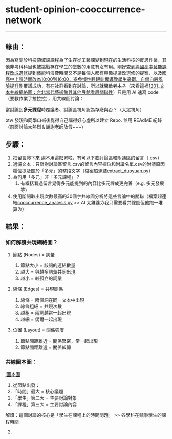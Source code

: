 # student-opinion-cooccurrence-network
---
## 緣由：
因為寫關於科技領域課課程為了生存從工藝課變到現在的生活科技的反思作業，其他非考科科目也被挑戰存在學生的堂數的用意有沒有用。剛好查到[將國高中藝能課程改成選修](https://join.gov.tw/idea/detail/7c8d9351-3f20-4ce3-9095-500633cab73d)提到藝能科浪費時間又不是每個人都有興趣提議改選修的提案，以及[國高中上課時間改為10:00到16:00，避免慢性睡眠剝奪導致學生憂鬱、自傷自殺風險提升](https://join.gov.tw/idea/detail/45e4b677-19d5-4b48-b1da-1afe3000a878)剛覆議成功，有在社群看到在討論，所以就開啟~~老本？~~（來看這裡[1201_文本共線網絡圖：台北當代藝術館與其他展館看展關聯性](https://github.com/cpeggy/PL/tree/main/Homework5)）只是用 AI 速寫 code（要教作業了拉拉拉），用共線圖討論：

當討論到**多元課程**時覆議者、討論區視角認為存廢與否？（大眾視角）

btw 發現和同學口術後覺得自己講得好心虛所以建立 Repo. 並用 REAdME 紀錄（前面討論太熱烈＆謝謝老師放假~~~）
## 步驟：
1. 把~~留言爬下來~~ 誒不用這麼累啦，有可以下載討論區和附議區的留言（.csv）
2. 過濾文本：只針對討論區留言.csv的留言內容欄位和附議名單.csv的附議原因欄位提及關於「多元」的整段文字（檔案超連結[extract_duoyuan.py](https://github.com/cpeggy/student-opinion-cooccurrence-network/blob/main/extract_duoyuan.py)）
  1. 為何用「多元」非「多元課程」？
     1.  有概括看過留言覺得多元能提到的內容比多元課成更完善（e.g. 多元發展等）
3. 使用斷詞取出現次數最高的30個字共線圖分析將這些言論中的關聯（檔案超連結[cooccurrence_analysis.py](https://github.com/cpeggy/student-opinion-cooccurrence-network/blob/main/cooccurrence_analysis.py) >> AI 太雞婆ㄌ我只需要看共線圖但他跑一堆算ㄌ）
## 結果：
### 如何解讀共現網絡圖？

1. 節點 (Nodes) = 詞彙
   1. 節點大小 = 該詞的連結數量
   2. 越大 = 與越多詞彙共同出現
   3. 越小 = 較孤立的詞彙

2. 線條 (Edges) = 共現關係
   1. 線條 = 兩個詞在同一文本中出現
   2. 線條粗細 = 共現次數
   3. 越粗 = 兩詞越常一起出現
   4. 越細 = 偶爾一起出現

3. 位置 (Layout) = 關係強度
   1. 節點間距離近 = 關係緊密，常一起出現
   2. 節點間距離遠 = 關係較弱
### 共線圖本圖：
[!圖本圖](https://github.com/cpeggy/student-opinion-cooccurrence-network/blob/main/%E8%A9%9E%E5%BD%99%E5%85%B1%E7%8F%BE%E7%B6%B2%E7%B5%A1%E5%9C%96.png)
1. 從節點出發：
  1. 「時間」最大 = 核心議題
  2. 「學生」第二大 = 主要討論對象
  3. 「課程」第三大 = 主要討論內容

   解讀：這個討論的核心是「學生在課程上的時間問題」 >> 各學科在競爭學生的課程時間

2. 
